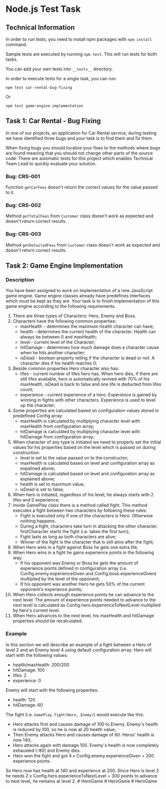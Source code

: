 # Node.js Test Task

## Technical Information

In order to run tests, you need to install npm packages with `npm install` command. 

Sample tests are executed by running `npm test`. This will run tests for both tasks.

You can add your own tests into `__tests__` directory.

In order to execute tests for a single task, you can run:

`npm test car-rental-bug-fixing`

Or

`npm test game-engine-implementation`

## Task 1: Car Rental - Bug Fixing
In one of our projects, an application for Car Rental service, during testing we have identified three bugs and your task is to find them and fix them.

When fixing bugs you should localize your fixes to the methods where bugs are found meaning that you should not change other parts of the source code. 
There are automatic tests for this project which enables Technical Team Lead to quickly evaluate your solution. 

### Bug: CRS-001
Function `getCarFees` doesn't return the correct values for the value passed to it.

### Bug: CRS-002
Method `getTotalFees` from `Customer` class doesn't work as expected and doesn't return correct results.

### Bug: CRS-003
Method `getDetailedFees` from `Customer` class doesn't work as expected and doesn't return correct results.

## Task 2: Game Engine Implementation

### Description

You have been assigned to work on implementation of a new JavaScript game engine. Game engine classes already have predefines interfaces which must be kept as they are.
Your task is to finish implementation of this game engine according to the following requirements.

1. There are three types of Characters: Hero, Enemy and Boss.
2. Characters have the following common properties:
   * maxHealth - determines the maximum health character can have;
   * health - determines the current health of the character. Health can always be between 0 and maxHealth;
   * level - current level of the Character;
   * hitDamage - determines how much damage does a character cause when he hits another character;
   * isDead - boolean property telling if the character is dead or not. A character dies if his health reaches 0;
3. Beside common properties Hero character also has:
   * lifes - current number of lifes hero has. When hero dies, if there are still lifes available, hero is automatically revived with 70% of his maxHealth, isDead is back to false and one life is deducted from lifes count;
   * experience - current experience of a hero. Experience is gained by winning in fights with other characters. Experience is used to level up the character;
4. Some properties are calculated based on configuration values stored in predefined Config array:
   * maxHealth is calculated by multiplying character level with maxHealth from configuration array;
   * hitDamage is calculated by multiplying character level with hitDamage from configuration array;
5. When character of any type is initiated we need to properly set the initial values for his properties based on the level which is passed on during construction:
   * level is set to the value passed on to the constructor;
   * maxHealth is calculated based on level and configuration array as expalined above;
   * hitDamage is calculated based on level and configuration array as explained above;
   * health is set to maximum value;
   * isDead is set to false;
6. When hero is initiated, regardless of his level, he always starts with 2 lifes and 0 experience;
7. Inside GamePlay class there is a method called fight. This method executes a fight between two characters by following these rules:
   * Fight is executed only if one of the characters is Hero. Otherwise nothing happens.
   * During a fight, characters take turn in attacking the other character. firstCharacter starts the fight (i.e. takes the first turn);
   * Fight lasts as long as both characters are alive;
   * Winner of the fight is the character that is still alive after the fight;
8. When Hero wins in a fight against Boss he gets one extra life;
9. When Hero wins in a fight he gains experience points in the following way:
   * If his opponent was Enemy or Boss he gets the amount of experience points defined in configuration array (i.e. Config.enemy.experienceGiven and Config.boss.experienceGiven) multiplied by the level of the opponent;
   * If his opponent was another Hero he gets 50% of the current opponent's experience points;
10. When Hero collects enough experience points he can advance to the next level. The amount of experience points needed to advance to the next level is calculated as Config.hero.experienceToNextLevel multiplied by hero's current level.
11. When Hero advances to the next level, his maxHealth and hitDamage properties should be recalculated.

### Example

In this section we will describe an example of a fight between a Hero of level 2 and an Enemy level 4 using default configuration array.
Hero will start with the following values:

* health/maxHealth: 200/200
* hitDamage: 100
* lifes: 2
* experience: 0

Enemy will start with the following properties:

* health: 120
* hitDamage: 60

The fight (i.e. `GamePlay.fight(Hero, Enemy)`) would execute like this:

* Hero attacks first and causes damage of 100 to Enemy. Enemy's health is reduced by 100, so he is now at 20 health value;
* Then Enemy attacks Hero and causes damage of 60. Heros' health is now 140;
* Hero attacks again with damage 100. Enemy's health is now completely exhausted (-80) and Enemy dies. 
* Hero won the fight and got 4 x Config.enemy.experienceGiven = 200 experience points.

So Hero now has health at 140 and experience at 200. Since Hero is level 2 he needs 2 x Config.hero.experienceToNextLevel = 300 points to advance to next level, he remains at level 2.
#   H e r o G a m e  
 #   H e r o G a m e  
 #   H e r o G a m e  
 